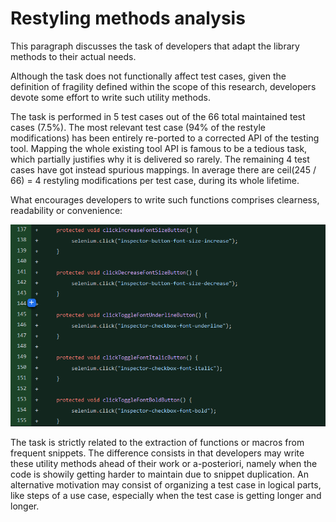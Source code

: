 # Restyling methods analysis

This paragraph discusses the task of developers that adapt the library methods to their actual needs.

Although the task does not functionally affect test cases, given the definition of fragility defined within the scope of this research, developers devote some effort to write such utility methods.

The task is performed in 5 test cases out of the 66 total maintained test cases (7.5%). The most relevant test case (94% of the restyle modifications) has been entirely re-ported to a corrected API of the testing tool. Mapping the whole existing tool API is famous to be a tedious task, which partially justifies why it is delivered so rarely.
The remaining 4 test cases have got instead spurious mappings.
In average there are ceil(245 / 66) = 4 restyling modifications per test case, during its whole lifetime.

What encourages developers to write such functions comprises clearness, readability or convenience:

![Methods for better readability](<.\DiffExamples\RestyleLibraryMethodsForReadability.png>)

The task is strictly related to the extraction of functions or macros from frequent snippets. The difference consists in that developers may write these utility methods ahead of their work or a-posteriori, namely when the code is showily getting harder to maintain due to snippet duplication.
An alternative motivation may consist of organizing a test case in logical parts, like steps of a use case, especially when the test case is getting longer and longer.
